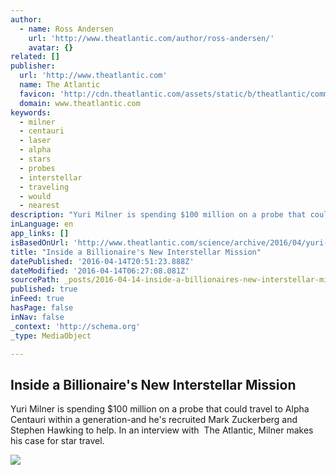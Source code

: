 ```yaml
---
author:
  - name: Ross Andersen
    url: 'http://www.theatlantic.com/author/ross-andersen/'
    avatar: {}
related: []
publisher:
  url: 'http://www.theatlantic.com'
  name: The Atlantic
  favicon: 'http://cdn.theatlantic.com/assets/static/b/theatlantic/common/img/favicon.ico'
  domain: www.theatlantic.com
keywords:
  - milner
  - centauri
  - laser
  - alpha
  - stars
  - probes
  - interstellar
  - traveling
  - would
  - nearest
description: "Yuri Milner is spending $100 million on a probe that could travel to Alpha Centauri within a generation-and he's recruited Mark Zuckerberg and Stephen Hawking to help. In an interview with ​ The Atlantic, Milner makes his case for star travel."
inLanguage: en
app_links: []
isBasedOnUrl: 'http://www.theatlantic.com/science/archive/2016/04/yuri-milner-zuckerberg-starshot-interstellar-centauri/477669/'
title: "​Inside a Billionaire's New Interstellar Mission"
datePublished: '2016-04-14T20:51:23.888Z'
dateModified: '2016-04-14T06:27:08.081Z'
sourcePath: _posts/2016-04-14-inside-a-billionaires-new-interstellar-mission.md
published: true
inFeed: true
hasPage: false
inNav: false
_context: 'http://schema.org'
_type: MediaObject

---
```

<article style=""><h1>​Inside a Billionaire's New Interstellar Mission</h1><p>Yuri Milner is spending $100 million on a probe that could travel to Alpha Centauri within a generation-and he's recruited Mark Zuckerberg and Stephen Hawking to help. In an interview with ​ The Atlantic, Milner makes his case for star travel.</p><img src="http://cdn.theatlantic.com/assets/media/img/mt/2016/04/alphacentauri02/facebook.jpg?1460334670" /></article>